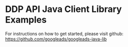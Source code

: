 DDP API Java Client Library Examples
===========================================================

For instructions on how to get started, please visit github: https://github.com/googleads/googleads-java-lib
